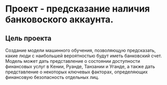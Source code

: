 # Проект - предсказание наличия банковоского аккаунта.
## Цель проекта
Cоздание модели машинного обучения, позволяющую предсказать, какие люди с наибольшей вероятностью будут иметь банковский счет.
Модель может дать представление о состоянии доступности финансовых услуг в Кении, Руанде, Танзании и Уганде, а также дать представление о некоторых ключевых факторах, определяющих финансовую безопасность отдельных лиц.
